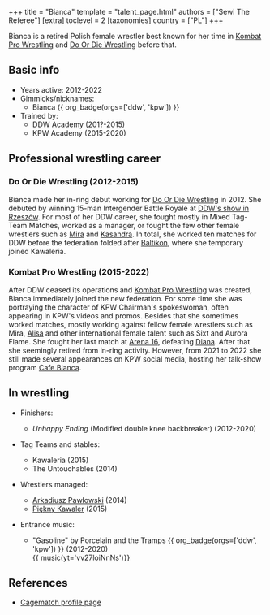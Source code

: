 +++
title = "Bianca"
template = "talent_page.html"
authors = ["Sewi The Referee"]
[extra]
toclevel = 2
[taxonomies]
country = ["PL"]
+++

Bianca is a retired Polish female wrestler best known for her time in [Kombat Pro Wrestling](@/o/kpw.md) and [Do Or Die Wrestling](@/o/ddw.md) before that.

## Basic info

* Years active: 2012-2022
* Gimmicks/nicknames:
  - Bianca {{ org_badge(orgs=['ddw', 'kpw']) }}
* Trained by:
  - DDW Academy (201?-2015)
  - KPW Academy (2015-2020)

## Professional wrestling career

### Do Or Die Wrestling (2012-2015)

Bianca made her in-ring debut working for [Do Or Die Wrestling](@/o/ddw.md) in 2012. She debuted by winning 15-man Intergender Battle Royale at [DDW's show in Rzeszów](@/e/ddw/2012-03-09-ddw-6.md). For most of her DDW career, she fought mostly in Mixed Tag-Team Matches, worked as a manager, or fought the few other female wrestlers such as [Mira](@/w/mira.md) and [Kasandra](@/w/kasandra.md). In total, she worked ten matches for DDW before the federation folded after [Baltikon](@/e/ddw/2015-07-24-ddw-baltikon.md), where she temporary joined Kawaleria.

### Kombat Pro Wrestling (2015-2022)

After DDW ceased its operations and [Kombat Pro Wrestling](@/o/kpw.md) was created, Bianca immediately joined the new federation. For some time she was portraying the character of KPW Chairman's spokeswoman, often appearing in KPW's videos and promos. Besides that she sometimes worked matches, mostly working against fellow female wrestlers such as Mira, [Alisa](@/w/alisa.md) and other international female talent such as Sixt and Aurora Flame. She fought her last match at [Arena 16](@/e/kpw/2020-02-01-kpw-arena-16.md), defeating [Diana](@/w/diana-strong.md). After that she seemingly retired from in-ring activity. However, from 2021 to 2022 she still made several appearances on KPW social media, hosting her talk-show program [Cafe Bianca][cafe-bianca].

## In wrestling

* Finishers:
  - _Unhappy Ending_ (Modified double knee backbreaker) (2012-2020)

* Tag Teams and stables:
  - Kawaleria (2015)
  - The Untouchables (2014)

* Wrestlers managed:
  - [Arkadiusz Pawłowski](@/w/pan-pawlowski.md) (2014)
  - [Piękny Kawaler](@/w/piekny-kawaler.md) (2015)

* Entrance music:
  - "Gasoline" by Porcelain and the Tramps
     {{ org_badge(orgs=['ddw', 'kpw']) }} (2012-2020) <br>
     {{ music(yt='vv27loiNnNs')}}

## References

* [Cagematch profile page](https://www.cagematch.net/?id=2&nr=15408)

[cafe-bianca]: https://www.youtube.com/watch?v=bzTNhK0G478
